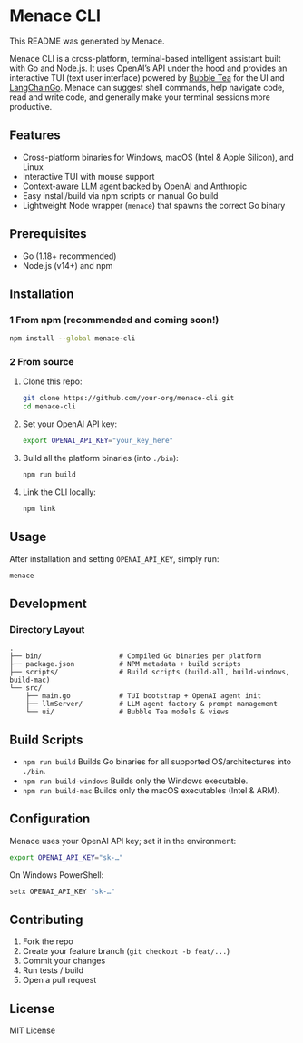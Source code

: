 # Menace CLI

This README was generated by Menace.

Menace CLI is a cross-platform, terminal-based intelligent assistant built with Go and Node.js.  It uses OpenAI’s API under the hood and provides an interactive TUI (text user interface) powered by [Bubble Tea](https://github.com/charmbracelet/bubbletea) for the UI and [LangChainGo](https://github.com/tmc/langchaingo). Menace can suggest shell commands, help navigate code, read and write code, and generally make your terminal sessions more productive.

## Features

- Cross-platform binaries for Windows, macOS (Intel & Apple Silicon), and Linux
- Interactive TUI with mouse support
- Context-aware LLM agent backed by OpenAI and Anthropic
- Easy install/build via npm scripts or manual Go build
- Lightweight Node wrapper (`menace`) that spawns the correct Go binary

## Prerequisites

- Go (1.18+ recommended)
- Node.js (v14+) and npm

## Installation

### 1 From npm (recommended and coming soon!)

```bash
npm install --global menace-cli
```

### 2 From source

1. Clone this repo:
   ```bash
   git clone https://github.com/your-org/menace-cli.git
   cd menace-cli
   ```
2. Set your OpenAI API key:
   ```bash
   export OPENAI_API_KEY="your_key_here"
   ```
3. Build all the platform binaries (into `./bin`):
   ```bash
   npm run build
   ```
4. Link the CLI locally:
   ```bash
   npm link
   ```

## Usage

After installation and setting `OPENAI_API_KEY`, simply run:

```bash
menace
```

## Development

### Directory Layout

```
.
├── bin/                   # Compiled Go binaries per platform
├── package.json           # NPM metadata + build scripts
├── scripts/               # Build scripts (build-all, build-windows, build-mac)
└── src/
    ├── main.go            # TUI bootstrap + OpenAI agent init
    ├── llmServer/         # LLM agent factory & prompt management
    └── ui/                # Bubble Tea models & views
```

## Build Scripts

- `npm run build`  Builds Go binaries for all supported OS/architectures into `./bin`.
- `npm run build-windows`  Builds only the Windows executable.
- `npm run build-mac`  Builds only the macOS executables (Intel & ARM).

## Configuration

Menace uses your OpenAI API key; set it in the environment:
```bash
export OPENAI_API_KEY="sk-…"
```

On Windows PowerShell:
```powershell
setx OPENAI_API_KEY "sk-…"
```

## Contributing

1. Fork the repo
2. Create your feature branch (`git checkout -b feat/...`)
3. Commit your changes
4. Run tests / build
5. Open a pull request

## License

MIT License
